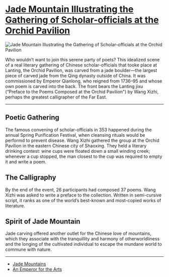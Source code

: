 # [Jade Mountain Illustrating the Gathering of Scholar-officials at the Orchid Pavilion](http://artsmia.github.io/griot/#/o/4324)
![Jade Mountain Illustrating the Gathering of Scholar-officials at the Orchid Pavilion](http://api.artsmia.org/images/4324/large.jpg)

Who wouldn’t want to join this serene party of poets? This idealized scene of a real literary gathering of Chinese scholar-officials that tooke place at Lanting, the Orchid Pavilion, was carved from a jade boulder—the largest piece of carved jade from the Qing dynasty outside of China. It was commissioned by Emperor Qianlong, who reigned from 1736–95 and whose own poem is carved into the back. The front bears the Lanting jixu (“Preface to the Poems Composed at the Orchid Pavilion") by Wang Xizhi, perhaps the greatest calligrapher of the Far East. 

---

## Poetic Gathering

The famous convening of scholar-officials in 353 happened during the annual Spring Purification Festival, when cleansing rituals would be performd to prevent disease. Wang Xizhi gathered the group at the Orchid Pavilion in the eastern Chinese city of Shaoxing. They held a literary drinking contest: wine cups were floated down a small winding creek; whenever a cup stopped, the man closest to the cup was required to empty it and write a poem. 

## The Calligraphy

By the end of the event, 26 participants had composed 37 poems. Wang Xizhi was asked to write a preface to the collection. Written in semi-cursive script, it ranks as one of the world’s best-known and most-copied works of literature.

## Spirit of Jade Mountain

Jade carving offered another outlet for the Chinese love of mountains, which they associate with the tranquillity and harmony of otherworldliness and the longing of the cultivated individual to escape the mundane world to commune with nature.

---

* [Jade Mountains](../stories/jade-mountains.md)
* [An Emperor for the Arts](../stories/an-emperor-for-the-arts.md)
